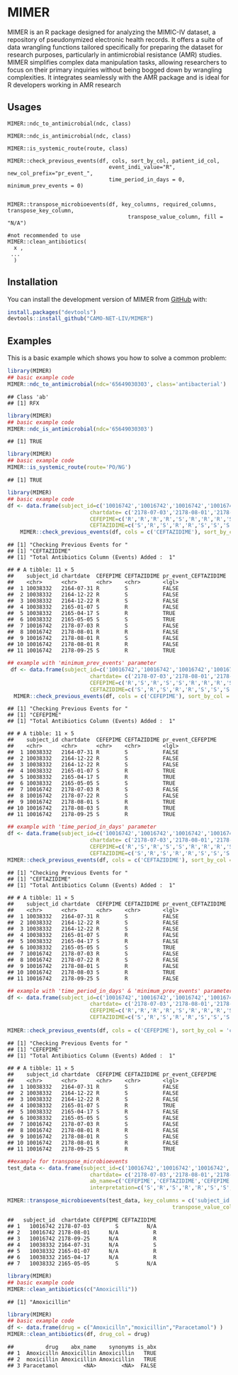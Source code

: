 
# MIMER

<!-- badges: start -->
<!-- badges: end -->

MIMER is an R package designed for analyzing the MIMIC-IV dataset, a
repository of pseudonymized electronic health records. It offers a suite
of data wrangling functions tailored specifically for preparing the
dataset for research purposes, particularly in antimicrobial resistance
(AMR) studies. MIMER simplifies complex data manipulation tasks,
allowing researchers to focus on their primary inquiries without being
bogged down by wrangling complexities. It integrates seamlessly with the
AMR package and is ideal for R developers working in AMR research

## Usages

    MIMER::ndc_to_antimicrobial(ndc, class)   

    MIMER::ndc_is_antimicrobial(ndc, class)  

    MIMER::is_systemic_route(route, class)  

    MIMER::check_previous_events(df, cols, sort_by_col, patient_id_col,
                                    event_indi_value="R", new_col_prefix="pr_event_", 
                                    time_period_in_days = 0, minimum_prev_events = 0)
      

    MIMER::transpose_microbioevents(df, key_columns, required_columns, transpose_key_column,
                                          transpose_value_column, fill = "N/A")  
                                          
    #not recommended to use                                      
    MIMER::clean_antibiotics(
      x ,
     ... 
      )

## Installation

You can install the development version of MIMER from
[GitHub](https://github.com/) with:

``` r
install.packages("devtools")
devtools::install_github("CAMO-NET-LIV/MIMER")
```

## Examples

This is a basic example which shows you how to solve a common problem:

``` r
library(MIMER)
## basic example code
MIMER::ndc_to_antimicrobial(ndc='65649030303', class='antibacterial')
```

    ## Class 'ab'
    ## [1] RFX

``` r
library(MIMER)
## basic example code
MIMER::ndc_is_antimicrobial(ndc='65649030303')
```

    ## [1] TRUE

``` r
library(MIMER)
## basic example code
MIMER::is_systemic_route(route='PO/NG')
```

    ## [1] TRUE

``` r
library(MIMER)
## basic example code
df <- data.frame(subject_id=c('10016742','10016742','10016742','10016742','10016742','10038332','10038332','10038332','10038332','10038332','10038332'),
                          chartdate= c('2178-07-03','2178-08-01','2178-08-01','2178-08-01','2178-09-25','2164-07-31','2164-12-22','2164-12-22','2165-01-07','2165-04-17','2165-05-05'),
                          CEFEPIME=c('R','R','R','R','S','R','R','R','S','S','S'),
                          CEFTAZIDIME=c('S','R','S','R','R','S','S','S','R','R','S'))
    MIMER::check_previous_events(df, cols = c('CEFTAZIDIME'), sort_by_col = 'chartdate', patient_id_col = 'subject_id', event_indi_value='R')
```

    ## [1] "Checking Previous Events for "
    ## [1] "CEFTAZIDIME"
    ## [1] "Total Antibiotics Column (Events) Added :  1"

    ## # A tibble: 11 × 5
    ##    subject_id chartdate  CEFEPIME CEFTAZIDIME pr_event_CEFTAZIDIME
    ##    <chr>      <chr>      <chr>    <chr>       <lgl>               
    ##  1 10038332   2164-07-31 R        S           FALSE               
    ##  2 10038332   2164-12-22 R        S           FALSE               
    ##  3 10038332   2164-12-22 R        S           FALSE               
    ##  4 10038332   2165-01-07 S        R           FALSE               
    ##  5 10038332   2165-04-17 S        R           TRUE                
    ##  6 10038332   2165-05-05 S        S           TRUE                
    ##  7 10016742   2178-07-03 R        S           FALSE               
    ##  8 10016742   2178-08-01 R        R           FALSE               
    ##  9 10016742   2178-08-01 R        S           FALSE               
    ## 10 10016742   2178-08-01 R        R           FALSE               
    ## 11 10016742   2178-09-25 S        R           TRUE

``` r
## example with 'minimum_prev_events' parameter
 df <- data.frame(subject_id=c('10016742','10016742','10016742','10016742','10016742','10038332','10038332','10038332','10038332','10038332','10038332'),
                          chartdate= c('2178-07-03','2178-08-01','2178-07-22','2178-08-03','2178-09-25','2164-07-31','2164-12-22','2164-12-22','2165-01-07','2165-04-17','2165-05-05'),
                          CEFEPIME=c('R','S','R','S','S','R','R','R','S','S','S'),
                          CEFTAZIDIME=c('S','R','S','R','R','S','S','S','R','R','S'))
  MIMER::check_previous_events(df, cols = c('CEFEPIME'), sort_by_col = 'chartdate', patient_id_col = 'subject_id', minimum_prev_events = 2)
```

    ## [1] "Checking Previous Events for "
    ## [1] "CEFEPIME"
    ## [1] "Total Antibiotics Column (Events) Added :  1"

    ## # A tibble: 11 × 5
    ##    subject_id chartdate  CEFEPIME CEFTAZIDIME pr_event_CEFEPIME
    ##    <chr>      <chr>      <chr>    <chr>       <lgl>            
    ##  1 10038332   2164-07-31 R        S           FALSE            
    ##  2 10038332   2164-12-22 R        S           FALSE            
    ##  3 10038332   2164-12-22 R        S           FALSE            
    ##  4 10038332   2165-01-07 S        R           TRUE             
    ##  5 10038332   2165-04-17 S        R           TRUE             
    ##  6 10038332   2165-05-05 S        S           TRUE             
    ##  7 10016742   2178-07-03 R        S           FALSE            
    ##  8 10016742   2178-07-22 R        S           FALSE            
    ##  9 10016742   2178-08-01 S        R           TRUE             
    ## 10 10016742   2178-08-03 S        R           TRUE             
    ## 11 10016742   2178-09-25 S        R           TRUE

``` r
## example with 'time_period_in_days' parameter
df <- data.frame(subject_id=c('10016742','10016742','10016742','10016742','10016742','10038332','10038332','10038332','10038332','10038332','10038332'),
                          chartdate= c('2178-07-03','2178-08-01','2178-07-22','2178-08-03','2178-09-25','2164-07-31','2164-12-22','2164-12-22','2165-01-07','2165-04-17','2165-05-05'),
                          CEFEPIME=c('R','S','R','S','S','R','R','R','S','S','S'),
                          CEFTAZIDIME=c('S','R','S','R','R','S','S','S','R','R','S'))
MIMER::check_previous_events(df, cols = c('CEFTAZIDIME'), sort_by_col = 'chartdate', patient_id_col = 'subject_id', time_period_in_days = 25)
```

    ## [1] "Checking Previous Events for "
    ## [1] "CEFTAZIDIME"
    ## [1] "Total Antibiotics Column (Events) Added :  1"

    ## # A tibble: 11 × 5
    ##    subject_id chartdate  CEFEPIME CEFTAZIDIME pr_event_CEFTAZIDIME
    ##    <chr>      <chr>      <chr>    <chr>       <lgl>               
    ##  1 10038332   2164-07-31 R        S           FALSE               
    ##  2 10038332   2164-12-22 R        S           FALSE               
    ##  3 10038332   2164-12-22 R        S           FALSE               
    ##  4 10038332   2165-01-07 S        R           FALSE               
    ##  5 10038332   2165-04-17 S        R           FALSE               
    ##  6 10038332   2165-05-05 S        S           TRUE                
    ##  7 10016742   2178-07-03 R        S           FALSE               
    ##  8 10016742   2178-07-22 R        S           FALSE               
    ##  9 10016742   2178-08-01 S        R           FALSE               
    ## 10 10016742   2178-08-03 S        R           TRUE                
    ## 11 10016742   2178-09-25 S        R           FALSE

``` r
## example with 'time_period_in_days' & 'minimum_prev_events' parameters
df <- data.frame(subject_id=c('10016742','10016742','10016742','10016742','10016742','10038332','10038332','10038332','10038332','10038332','10038332'),
                          chartdate= c('2178-07-03','2178-08-01','2178-08-01','2178-08-01','2178-09-25','2164-07-31','2164-12-22','2164-12-22','2165-01-07','2165-04-17','2165-05-05'),
                          CEFEPIME=c('R','R','R','R','S','R','R','R','S','S','S'),
                          CEFTAZIDIME=c('S','R','S','R','R','S','S','S','R','R','S'))
                          
MIMER::check_previous_events(df, cols = c('CEFEPIME'), sort_by_col = 'chartdate', patient_id_col = 'subject_id', time_period_in_days = 62, minimum_prev_events = 2)
```

    ## [1] "Checking Previous Events for "
    ## [1] "CEFEPIME"
    ## [1] "Total Antibiotics Column (Events) Added :  1"

    ## # A tibble: 11 × 5
    ##    subject_id chartdate  CEFEPIME CEFTAZIDIME pr_event_CEFEPIME
    ##    <chr>      <chr>      <chr>    <chr>       <lgl>            
    ##  1 10038332   2164-07-31 R        S           FALSE            
    ##  2 10038332   2164-12-22 R        S           FALSE            
    ##  3 10038332   2164-12-22 R        S           FALSE            
    ##  4 10038332   2165-01-07 S        R           TRUE             
    ##  5 10038332   2165-04-17 S        R           FALSE            
    ##  6 10038332   2165-05-05 S        S           FALSE            
    ##  7 10016742   2178-07-03 R        S           FALSE            
    ##  8 10016742   2178-08-01 R        R           FALSE            
    ##  9 10016742   2178-08-01 R        S           FALSE            
    ## 10 10016742   2178-08-01 R        R           FALSE            
    ## 11 10016742   2178-09-25 S        R           TRUE

``` r
##example for transpose_microbioevents
test_data <- data.frame(subject_id=c('10016742','10016742','10016742','10016742','10016742','10038332','10038332','10038332','10038332','10038332','10038332'),
                          chartdate= c('2178-07-03','2178-08-01','2178-08-01','2178-08-01','2178-09-25','2164-07-31','2164-12-22','2164-12-22','2165-01-07','2165-04-17','2165-05-05'),
                          ab_name=c('CEFEPIME','CEFTAZIDIME','CEFEPIME','CEFEPIME','CEFTAZIDIME','CEFTAZIDIME','CEFEPIME','CEFEPIME','CEFTAZIDIME','CEFTAZIDIME','CEFEPIME'),
                          interpretation=c('S','R','S','R','R','S','S','S','R','R','S'))

MIMER::transpose_microbioevents(test_data, key_columns = c('subject_id','chartdate','ab_name') , required_columns =c('subject_id','chartdate'), transpose_key_column = 'ab_name',
                                                    transpose_value_column = 'interpretation', fill = "N/A", non_empty_filter_column='subject_id')
```

    ##   subject_id  chartdate CEFEPIME CEFTAZIDIME
    ## 1   10016742 2178-07-03        S         N/A
    ## 2   10016742 2178-08-01      N/A           R
    ## 3   10016742 2178-09-25      N/A           R
    ## 4   10038332 2164-07-31      N/A           S
    ## 5   10038332 2165-01-07      N/A           R
    ## 6   10038332 2165-04-17      N/A           R
    ## 7   10038332 2165-05-05        S         N/A

``` r
library(MIMER)
## basic example code
MIMER::clean_antibiotics(c("Amoxicilli"))
```

    ## [1] "Amoxicillin"

``` r
library(MIMER)
## basic example code
df <- data.frame(drug = c("Amoxicilln","moxicillin","Paracetamol") )
MIMER::clean_antibiotics(df, drug_col = drug)
```

    ##          drug    abx_name    synonyms is_abx
    ## 1  Amoxicilln Amoxicillin Amoxicillin   TRUE
    ## 2  moxicillin Amoxicillin Amoxicillin   TRUE
    ## 3 Paracetamol        <NA>        <NA>  FALSE
